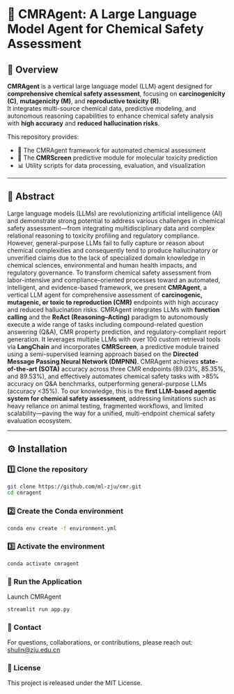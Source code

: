 # 🧪 CMRAgent: A Large Language Model Agent for Chemical Safety Assessment

## 🧬 Overview
**CMRAgent** is a vertical large language model (LLM) agent designed for **comprehensive chemical safety assessment**, focusing on **carcinogenicity (C)**, **mutagenicity (M)**, and **reproductive toxicity (R)**.  
It integrates multi-source chemical data, predictive modeling, and autonomous reasoning capabilities to enhance chemical safety analysis with **high accuracy** and **reduced hallucination risks**.

This repository provides:
- 🧠 The CMRAgent framework for automated chemical assessment  
- 🔬 The **CMRScreen** predictive module for molecular toxicity prediction  
- 📊 Utility scripts for data processing, evaluation, and visualization  

---

## 🧠 Abstract
Large language models (LLMs) are revolutionizing artificial intelligence (AI) and demonstrate strong potential to address various challenges in chemical safety assessment—from integrating multidisciplinary data and complex relational reasoning to toxicity profiling and regulatory compliance. However, general-purpose LLMs fail to fully capture or reason about chemical complexities and consequently tend to produce hallucinatory or unverified claims due to the lack of specialized domain knowledge in chemical sciences, environmental and human health impacts, and regulatory governance. To transform chemical safety assessment from labor-intensive and compliance-oriented processes toward an automated, intelligent, and evidence-based framework, we present **CMRAgent**, a vertical LLM agent for comprehensive assessment of **carcinogenic, mutagenic, or toxic to reproduction (CMR)** endpoints with high accuracy and reduced hallucination risks. CMRAgent integrates LLMs with **function calling** and the **ReAct (Reasoning–Acting)** paradigm to autonomously execute a wide range of tasks including compound-related question answering (Q&A), CMR property prediction, and regulatory-compliant report generation. It leverages multiple LLMs with over 100 custom retrieval tools via **LangChain** and incorporates **CMRScreen**, a predictive module trained using a semi-supervised learning approach based on the **Directed Message Passing Neural Network (DMPNN)**. CMRAgent achieves **state-of-the-art (SOTA)** accuracy across three CMR endpoints (89.03%, 85.35%, and 89.53%), and effectively automates chemical safety tasks with >85% accuracy on Q&A benchmarks, outperforming general-purpose LLMs (accuracy <35%). To our knowledge, this is the **first LLM-based agentic system for chemical safety assessment**, addressing limitations such as heavy reliance on animal testing, fragmented workflows, and limited scalability—paving the way for a unified, multi-endpoint chemical safety evaluation ecosystem.

---

## ⚙️ Installation

### 1️⃣ Clone the repository
```bash
git clone https://github.com/ml-zju/cmr.git
cd cmragent
```
### 2️⃣ Create the Conda environment
```bash
conda env create -f environment.yml
```
### 3️⃣ Activate the environment
```bash
conda activate cmragent
```
### 🚀 Run the Application
Launch CMRAgent
```bash
streamlit run app.py
```
### 📧 Contact
For questions, collaborations, or contributions, please reach out: shulin@zju.edu.cn

### 🧱 License
This project is released under the MIT License.
